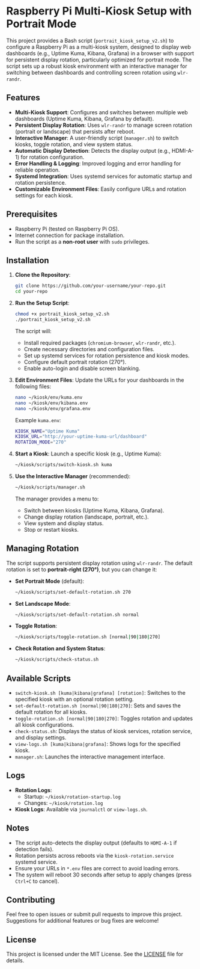 # Raspberry Pi Multi-Kiosk Setup with Portrait Mode

This project provides a Bash script (`portrait_kiosk_setup_v2.sh`) to configure a Raspberry Pi as a multi-kiosk system, designed to display web dashboards (e.g., Uptime Kuma, Kibana, Grafana) in a browser with support for persistent display rotation, particularly optimized for portrait mode. The script sets up a robust kiosk environment with an interactive manager for switching between dashboards and controlling screen rotation using `wlr-randr`.

## Features

- **Multi-Kiosk Support**: Configures and switches between multiple web dashboards (Uptime Kuma, Kibana, Grafana by default).
- **Persistent Display Rotation**: Uses `wlr-randr` to manage screen rotation (portrait or landscape) that persists after reboot.
- **Interactive Manager**: A user-friendly script (`manager.sh`) to switch kiosks, toggle rotation, and view system status.
- **Automatic Display Detection**: Detects the display output (e.g., HDMI-A-1) for rotation configuration.
- **Error Handling & Logging**: Improved logging and error handling for reliable operation.
- **Systemd Integration**: Uses systemd services for automatic startup and rotation persistence.
- **Customizable Environment Files**: Easily configure URLs and rotation settings for each kiosk.

## Prerequisites

- Raspberry Pi (tested on Raspberry Pi OS).
- Internet connection for package installation.
- Run the script as a **non-root user** with `sudo` privileges.

## Installation

1. **Clone the Repository**:
   ```bash
   git clone https://github.com/your-username/your-repo.git
   cd your-repo
   ```

2. **Run the Setup Script**:
   ```bash
   chmod +x portrait_kiosk_setup_v2.sh
   ./portrait_kiosk_setup_v2.sh
   ```

   The script will:
   - Install required packages (`chromium-browser`, `wlr-randr`, etc.).
   - Create necessary directories and configuration files.
   - Set up systemd services for rotation persistence and kiosk modes.
   - Configure default portrait rotation (270°).
   - Enable auto-login and disable screen blanking.

3. **Edit Environment Files**:
   Update the URLs for your dashboards in the following files:
   ```bash
   nano ~/kiosk/env/kuma.env
   nano ~/kiosk/env/kibana.env
   nano ~/kiosk/env/grafana.env
   ```

   Example `kuma.env`:
   ```bash
   KIOSK_NAME="Uptime Kuma"
   KIOSK_URL="http://your-uptime-kuma-url/dashboard"
   ROTATION_MODE="270"
   ```

4. **Start a Kiosk**:
   Launch a specific kiosk (e.g., Uptime Kuma):
   ```bash
   ~/kiosk/scripts/switch-kiosk.sh kuma
   ```

5. **Use the Interactive Manager** (recommended):
   ```bash
   ~/kiosk/scripts/manager.sh
   ```

   The manager provides a menu to:
   - Switch between kiosks (Uptime Kuma, Kibana, Grafana).
   - Change display rotation (landscape, portrait, etc.).
   - View system and display status.
   - Stop or restart kiosks.

## Managing Rotation

The script supports persistent display rotation using `wlr-randr`. The default rotation is set to **portrait-right (270°)**, but you can change it:

- **Set Portrait Mode** (default):
  ```bash
  ~/kiosk/scripts/set-default-rotation.sh 270
  ```

- **Set Landscape Mode**:
  ```bash
  ~/kiosk/scripts/set-default-rotation.sh normal
  ```

- **Toggle Rotation**:
  ```bash
  ~/kiosk/scripts/toggle-rotation.sh [normal|90|180|270]
  ```

- **Check Rotation and System Status**:
  ```bash
  ~/kiosk/scripts/check-status.sh
  ```

## Available Scripts

- `switch-kiosk.sh [kuma|kibana|grafana] [rotation]`: Switches to the specified kiosk with an optional rotation setting.
- `set-default-rotation.sh [normal|90|180|270]`: Sets and saves the default rotation for all kiosks.
- `toggle-rotation.sh [normal|90|180|270]`: Toggles rotation and updates all kiosk configurations.
- `check-status.sh`: Displays the status of kiosk services, rotation service, and display settings.
- `view-logs.sh [kuma|kibana|grafana]`: Shows logs for the specified kiosk.
- `manager.sh`: Launches the interactive management interface.

## Logs

- **Rotation Logs**:
  - Startup: `~/kiosk/rotation-startup.log`
  - Changes: `~/kiosk/rotation.log`
- **Kiosk Logs**: Available via `journalctl` or `view-logs.sh`.

## Notes

- The script auto-detects the display output (defaults to `HDMI-A-1` if detection fails).
- Rotation persists across reboots via the `kiosk-rotation.service` systemd service.
- Ensure your URLs in `*.env` files are correct to avoid loading errors.
- The system will reboot 30 seconds after setup to apply changes (press `Ctrl+C` to cancel).

## Contributing

Feel free to open issues or submit pull requests to improve this project. Suggestions for additional features or bug fixes are welcome!

## License

This project is licensed under the MIT License. See the [LICENSE](LICENSE) file for details.